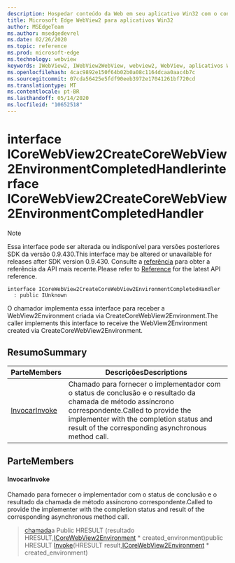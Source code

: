 ```yaml
---
description: Hospedar conteúdo da Web em seu aplicativo Win32 com o controle WebView2 do Microsoft Edge
title: Microsoft Edge WebView2 para aplicativos Win32
author: MSEdgeTeam
ms.author: msedgedevrel
ms.date: 02/26/2020
ms.topic: reference
ms.prod: microsoft-edge
ms.technology: webview
keywords: IWebView2, IWebView2WebView, webview2, WebView, aplicativos Win32, Win32, Edge, ICoreWebView2, ICoreWebView2Host, controle do navegador, HTML Edge
ms.openlocfilehash: 4cac9892e150f64b02b0a08c1164dcaa0aac4b7c
ms.sourcegitcommit: 07cda56425e5fdf90eeb3972e17041261bf720cd
ms.translationtype: MT
ms.contentlocale: pt-BR
ms.lasthandoff: 05/14/2020
ms.locfileid: "10652518"
---
```

# <span data-ttu-id="6ada8-104">interface ICoreWebView2CreateCoreWebView2EnvironmentCompletedHandler</span><span class="sxs-lookup"><span data-stu-id="6ada8-104">interface ICoreWebView2CreateCoreWebView2EnvironmentCompletedHandler</span></span> 

> [!NOTE]
> <span data-ttu-id="6ada8-105">Essa interface pode ser alterada ou indisponível para versões posteriores SDK da versão 0.9.430.</span><span class="sxs-lookup"><span data-stu-id="6ada8-105">This interface may be altered or unavailable for releases after SDK version 0.9.430.</span></span> <span data-ttu-id="6ada8-106">Consulte a [referência](../../../webview2-api-reference.md) para obter a referência da API mais recente.</span><span class="sxs-lookup"><span data-stu-id="6ada8-106">Please refer to [Reference](../../../webview2-api-reference.md) for the latest API reference.</span></span>

```
interface ICoreWebView2CreateCoreWebView2EnvironmentCompletedHandler
  : public IUnknown
```

<span data-ttu-id="6ada8-107">O chamador implementa essa interface para receber a WebView2Environment criada via CreateCoreWebView2Environment.</span><span class="sxs-lookup"><span data-stu-id="6ada8-107">The caller implements this interface to receive the WebView2Environment created via CreateCoreWebView2Environment.</span></span>

## <span data-ttu-id="6ada8-108">Resumo</span><span class="sxs-lookup"><span data-stu-id="6ada8-108">Summary</span></span>

 <span data-ttu-id="6ada8-109">Parte</span><span class="sxs-lookup"><span data-stu-id="6ada8-109">Members</span></span>                        | <span data-ttu-id="6ada8-110">Descrições</span><span class="sxs-lookup"><span data-stu-id="6ada8-110">Descriptions</span></span>
--------------------------------|---------------------------------------------
[<span data-ttu-id="6ada8-111">Invocar</span><span class="sxs-lookup"><span data-stu-id="6ada8-111">Invoke</span></span>](#invoke) | <span data-ttu-id="6ada8-112">Chamado para fornecer o implementador com o status de conclusão e o resultado da chamada de método assíncrono correspondente.</span><span class="sxs-lookup"><span data-stu-id="6ada8-112">Called to provide the implementer with the completion status and result of the corresponding asynchronous method call.</span></span>

## <span data-ttu-id="6ada8-113">Parte</span><span class="sxs-lookup"><span data-stu-id="6ada8-113">Members</span></span>

#### <span data-ttu-id="6ada8-114">Invocar</span><span class="sxs-lookup"><span data-stu-id="6ada8-114">Invoke</span></span> 

<span data-ttu-id="6ada8-115">Chamado para fornecer o implementador com o status de conclusão e o resultado da chamada de método assíncrono correspondente.</span><span class="sxs-lookup"><span data-stu-id="6ada8-115">Called to provide the implementer with the completion status and result of the corresponding asynchronous method call.</span></span>

> <span data-ttu-id="6ada8-116">[chamada](#invoke)a Public HRESULT (resultado HRESULT,[ICoreWebView2Environment](ICoreWebView2Environment.md) \* created_environment)</span><span class="sxs-lookup"><span data-stu-id="6ada8-116">public HRESULT [Invoke](#invoke)(HRESULT result,[ICoreWebView2Environment](ICoreWebView2Environment.md) \* created_environment)</span></span>

